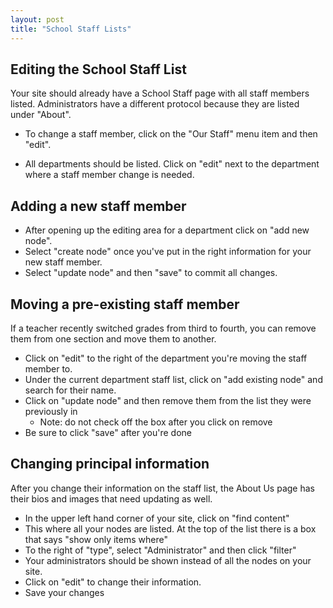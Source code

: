 ```yaml
---
layout: post
title: "School Staff Lists"
---
```


## Editing the School Staff List

Your site should already have a School Staff page with all staff members listed. Administrators have a different protocol because they are listed under "About". 
- To change a staff member, click on the "Our Staff" menu item and then "edit".

- All departments should be listed. Click on "edit" next to the department where a staff member change is needed. 

## Adding a new staff member

- After opening up the editing area for a department click on "add new node".
- Select "create node" once you've put in the right information for your new staff member. 
- Select "update node" and then "save" to commit all changes. 

## Moving a pre-existing staff member

If a teacher recently switched grades from third to fourth, you can remove them from one section and move them to another.

- Click on "edit" to the right of the department you're moving the staff member to. 
- Under the current department staff list, click on "add existing node" and search for their name. 
- Click on "update node" and then remove them from the list they were previously in
  - Note: do not check off the box after you click on remove
- Be sure to click "save" after you're done

## Changing principal information

After you change their information on the staff list, the About Us page has their bios and images that need updating as well. 
- In the upper left hand corner of your site, click on "find content"
- This where all your nodes are listed. At the top of the list there is a box that says "show only items where"
- To the right of "type", select "Administrator" and then click "filter"
- Your administrators should be shown instead of all the nodes on your site.
- Click on "edit" to change their information. 
- Save your changes 